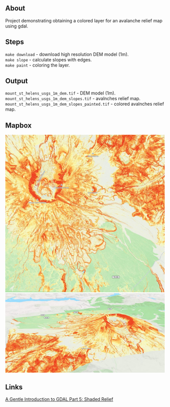 ## About 

Project demonstrating obtaining a colored layer for an avalanche relief map using gdal.  

## Steps

`make download` - download high resolution DEM model (1m).  
`make slope` - calculate slopes with edges.  
`make paint` - coloring the layer.  

## Output

`mount_st_helens_usgs_1m_dem.tif` - DEM model (1m).  
`mount_st_helens_usgs_1m_dem_slopes.tif` - avalnches relief map.  
`mount_st_helens_usgs_1m_dem_slopes_painted.tif` - colored avalnches relief map.  

## Mapbox

![2d](img/2d.jpg)  
![3d](img/3d.jpg)  

## Links

[A Gentle Introduction to GDAL Part 5: Shaded Relief](https://medium.com/@robsimmon/a-gentle-introduction-to-gdal-part-5-shaded-relief-ec29601db654
)

